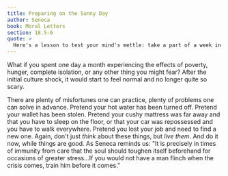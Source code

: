 ```yaml
---
title: Preparing on the Sunny Day
author: Seneca
book: Moral Letters
section: 18.5-6
quote: >
  Here's a lesson to test your mind's mettle: take a part of a week in which you have only the most meager and cheap food, dress scantly in shabby clothes, and ask yourself if this is really the worst that you feared. It is when times are good that you should gird yourself for tougher times ahead, for when Fortune is kind and the soul can build defenses against her ravages. So it is that soldiers practice maneuvers in peacetime, erecting bunkers with no enemies in sight and exhausting themselves under no attack so that when it comes they won't grow tired.
---
```


What if you spent one day a month experiencing the effects of poverty, hunger, complete isolation, or any other thing you might fear? After the initial culture shock, it would start to feel normal and no longer quite so scary.

There are plenty of misfortunes one can practice, plenty of problems one can solve in advance. Pretend your hot water has been turned off. Pretend your wallet has been stolen. Pretend your cushy mattress was far away and that you have to sleep on the floor, or that your car was repossessed and you have to walk everywhere. Pretend you lost your job and need to find a new one. Again, don't just _think_ about these things, but _live them_. And do it now, while things are good. As Seneca reminds us: "It is precisely in times of immunity from care that the soul should toughen itself beforehand for occasions of greater stress...If you would not have a man flinch when the crisis comes, train him before it comes."
